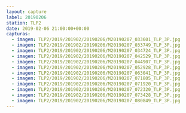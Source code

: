 ```yaml
---
layout: capture
label: 20190206
station: TLP2
date: 2019-02-06 21:00:00+00:00
capturas:
  - imagem: TLP2/2019/201902/20190206/M20190207_033601_TLP_3P.jpg
  - imagem: TLP2/2019/201902/20190206/M20190207_033749_TLP_3P.jpg
  - imagem: TLP2/2019/201902/20190206/M20190207_034724_TLP_3P.jpg
  - imagem: TLP2/2019/201902/20190206/M20190207_042529_TLP_3P.jpg
  - imagem: TLP2/2019/201902/20190206/M20190207_044907_TLP_3P.jpg
  - imagem: TLP2/2019/201902/20190206/M20190207_052928_TLP_3P.jpg
  - imagem: TLP2/2019/201902/20190206/M20190207_063041_TLP_3P.jpg
  - imagem: TLP2/2019/201902/20190206/M20190207_071805_TLP_3P.jpg
  - imagem: TLP2/2019/201902/20190206/M20190207_071920_TLP_3P.jpg
  - imagem: TLP2/2019/201902/20190206/M20190207_072320_TLP_3P.jpg
  - imagem: TLP2/2019/201902/20190206/M20190207_073428_TLP_3P.jpg
  - imagem: TLP2/2019/201902/20190206/M20190207_080849_TLP_3P.jpg
---
```

